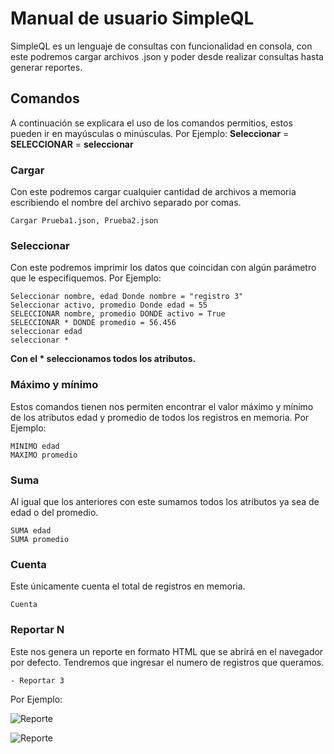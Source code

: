 # Manual de usuario SimpleQL

SimpleQL es un lenguaje de consultas con funcionalidad en consola, con este podremos cargar archivos .json y poder desde realizar consultas hasta generar reportes.

## Comandos

A continuación se explicara el uso de los comandos permitios, estos pueden ir en mayúsculas o minúsculas.
Por Ejemplo: **Seleccionar**  =  **SELECCIONAR** = **seleccionar**

### Cargar

Con este podremos cargar cualquier cantidad de  archivos a memoria escribiendo el nombre del archivo separado por comas.
```
Cargar Prueba1.json, Prueba2.json
```
 

### Seleccionar

Con este podremos imprimir los datos que coincidan con algún parámetro que le especifiquemos. 
Por Ejemplo:
```
Seleccionar nombre, edad Donde nombre = "registro 3"
Seleccionar activo, promedio Donde edad = 55 
SELECCIONAR nombre, promedio DONDE activo = True
SELECCIONAR * DONDE promedio = 56.456
seleccionar edad
seleccionar *
```
**Con el \* seleccionamos todos los atributos.**

### Máximo y mínimo
Estos comandos tienen nos permiten encontrar el valor máximo y mínimo de los atributos edad y promedio de todos los registros en memoria.
Por Ejemplo:
```
MINIMO edad
MAXIMO promedio
```

### Suma

Al igual que los anteriores con este sumamos todos los atributos ya sea de edad o del promedio.
```
SUMA edad
SUMA promedio
```
### Cuenta

Este únicamente cuenta el total de registros en memoria.
```
Cuenta
```
### Reportar N
Este nos genera un reporte en formato HTML que se abrirá en el navegador por defecto. Tendremos que ingresar el numero de registros que queramos.
```
- Reportar 3
```
Por Ejemplo:

![Reporte](https://lh3.googleusercontent.com/3RM0lmGkfLfcHbNPh-73wlZ9qFZA7BVmDmsrgVIq5gBDa6ls1gXaS1Jy-nIJhjbw1KLeo17lo7vkvg1tvt9c6nQrmhhiaJqIifDyiTiHw8pbut0EKRTTDIjW1WWKCcQqZmMA6okb=w2400)

![Reporte](https://lh3.googleusercontent.com/6863CwswCuRtWgnOhtpRiDSHvb-UjkUowx2XuKDf67IHmMp8ECGthpe145aOOJgt0iX-tfkGOT89Z9ToTeH4gikP9Z7pIJYUGg5_L613pkSXor7cxhBIwlQL9iVeYP0Vd7Z6PpsR=w2400)
